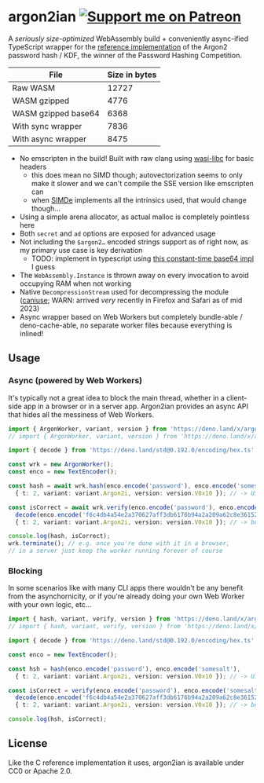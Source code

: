 # argon2ian [![Support me on Patreon](https://img.shields.io/badge/dynamic/json?logo=patreon&color=%23e85b46&label=support%20me%20on%20patreon&query=data.attributes.patron_count&suffix=%20patrons&url=https%3A%2F%2Fwww.patreon.com%2Fapi%2Fcampaigns%2F9395291)](https://www.patreon.com/valpackett)

A *seriously size-optimized* WebAssembly build + conveniently async-ified TypeScript wrapper
for the [reference implementation](https://github.com/P-H-C/phc-winner-argon2)
of the Argon2 password hash / KDF, the winner of the Password Hashing Competition.

| File                | Size in bytes |
| ------------------- | ------------- |
| Raw WASM            | 12727         |
| WASM gzipped        | 4776          |
| WASM gzipped base64 | 6368          |
| With sync wrapper   | 7836          |
| With async wrapper  | 8475          |

- No emscripten in the build! Built with raw clang using [wasi-libc](https://github.com/WebAssembly/wasi-libc) for basic headers
  - this does mean no SIMD though; autovectorization seems to only make it slower and we can't compile the SSE version like emscripten can
  - when [SIMDe](https://github.com/simd-everywhere/simde/issues/86) implements all the intrinsics used, that would change though…
- Using a simple arena allocator, as actual malloc is completely pointless here
- Both `secret` and `ad` options are exposed for advanced usage
- Not including the `$argon2…` encoded strings support as of right now, as my primary use case is key derivation
  - TODO: implement in typescript using [this constant-time base64 impl](https://github.com/StableLib/stablelib/blob/master/packages/base64/base64.ts) I guess
- The `WebAssembly.Instance` is thrown away on every invocation to avoid occupying RAM when not working
- Native `DecompressionStream` used for decompressing the module ([caniuse](https://caniuse.com/mdn-api_compressionstream); WARN: arrived *very* recently in Firefox and Safari as of mid 2023)
- Async wrapper based on Web Workers but completely bundle-able / deno-cache-able, no separate worker files because everything is inlined!

## Usage

### Async (powered by Web Workers)

It's typically not a great idea to block the main thread, whether in a client-side app in a browser or in a server app.
Argon2ian provides an async API that hides all the messiness of Web Workers.

```typescript
import { ArgonWorker, variant, version } from 'https://deno.land/x/argon2ian/dist/argon2ian.async.min.js'; // bundled
// import { ArgonWorker, variant, version } from 'https://deno.land/x/argon2ian/src/async.ts'; // ← TypeScript/Deno

import { decode } from 'https://deno.land/std@0.192.0/encoding/hex.ts'; // just for the demo here

const wrk = new ArgonWorker();
const enco = new TextEncoder();

const hash = await wrk.hash(enco.encode('password'), enco.encode('somesalt'),
  { t: 2, variant: variant.Argon2i, version: version.V0x10 }); // -> Uint8Array

const isCorrect = await wrk.verify(enco.encode('password'), enco.encode('somesalt'),
  decode(enco.encode('f6c4db4a54e2a370627aff3db6176b94a2a209a62c8e36152711802f7b30c694')),
  { t: 2, variant: variant.Argon2i, version: version.V0x10 }); // -> boolean

console.log(hash, isCorrect);
wrk.terminate(); // e.g. once you're done with it in a browser,
// in a server just keep the worker running forever of course
```

### Blocking

In some scenarios like with many CLI apps there wouldn't be any benefit from the asynchornicity,
or if you're already doing your own Web Worker with your own logic, etc…

```typescript
import { hash, variant, verify, version } from 'https://deno.land/x/argon2ian/dist/argon2ian.sync.min.js'; // bundled
// import { hash, variant, verify, version } from 'https://deno.land/x/argon2ian/src/argon2.ts'; // ← TypeScript/Deno

import { decode } from 'https://deno.land/std@0.192.0/encoding/hex.ts'; // just for the demo here

const enco = new TextEncoder();

const hsh = hash(enco.encode('password'), enco.encode('somesalt'),
  { t: 2, variant: variant.Argon2i, version: version.V0x10 }); // -> Uint8Array

const isCorrect = verify(enco.encode('password'), enco.encode('somesalt'),
  decode(enco.encode('f6c4db4a54e2a370627aff3db6176b94a2a209a62c8e36152711802f7b30c694')),
  { t: 2, variant: variant.Argon2i, version: version.V0x10 }); // -> boolean

console.log(hsh, isCorrect);
```

## License

Like the C reference implementation it uses, argon2ian is available under CC0 or Apache 2.0.
